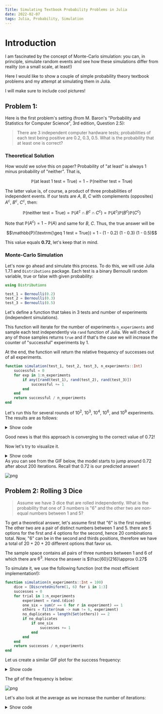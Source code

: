 ```yaml
---
Title: Simulating Textbook Probability Problems in Julia
date: 2022-02-07
tags: Julia, Probability, Simulation
---
```


# Introduction

I am fascinated by the concept of Monte-Carlo simulation: you can, in principle, simulate random events and see how these simulations differ from reality (on a small scale, at least!)

Here I would like to show a couple of simple probability theory textbook problems and my attempt at simulating them in Julia.

I will make sure to include cool pictures!

## Problem 1:

Here is the first problem's setting (from M. Baron's "Porbability and Statistics for Computer Science", 3rd edition, Question 2.5):

>  There are 3 independent computer hardware tests; probabilities of each test being positive are 0.2, 0.3, 0.5. What is the probability that at least one is correct?

### Theoretical Solution

How would we solve this on paper? Probability of "at least" is always 1 minus probability of "neither". That is, 

$$\mathbb{P}(\textrm{at least 1 test = True}) = 1 - \mathbb{P}(\textrm{neither test = True})$$

The latter value is, of course, a product of three probabilities of independent events. If our tests are $A,~B,~C$ with complements (opposites) $A^c,~B^c,~C^c$, then: 

$$\mathbb{P}(\textrm{neither test = True}) = \mathbb{P}(A^c\cap B^c \cap C^c)=\mathbb{P}(A^c)\mathbb{P}(B^c)\mathbb{P}(C^c)$$

Note that $\mathbb{P}(A^c) = 1 - \mathbb{P}(A)$ and same for $B,~C$. Thus, the true answer will be 

$$\mathbb{P}(\textrm{\geq 1 test = True}) = 1 - (1 - 0.2)  (1 - 0.3)  (1 - 0.5)$$

This value equals **0.72**, let's keep that in mind.

### Monte-Carlo Simulation

Let's now go ahead and simulate this process. To do this, we will use Julia 1.7.1 and `Distributions` package. Each test is a binary Bernoulli random variable, true or false with given probability:

```julia
using Distributions

test_1 = Bernoulli(0.2)
test_2 = Bernoulli(0.3)
test_3 = Bernoulli(0.5)
```

Let's define a function that takes in 3 tests and number of experiments (independent simulations).

This function will iterate for the number of experiments `n_experiments` and sample each test independently via `rand` function of Julia. We will check if any of those samples returns `true` and if that's the case we will increase the counter of "successful" experiments by 1.

At the end, the function will return the relative frequency of successes out of all experiments.
```julia
function simulation(test_1, test_2, test_3, n_experiments::Int)
    successful = 0
    for exp in 1:n_experiments
        if any([rand(test_1), rand(test_2), rand(test_3)])
            successful += 1
        end
    end
    return successful / n_experiments
end
```

Let's run this for several rounds of $10^2$, $10^3$, $10^4$, $10^6$, and $10^9$ experiments. The results are as follows:

<details><summary>Show code</summary>
<p>
```julia
julia> rounds = [100, 1000, 10^4, 10^6, 10^9]
julia> results = [simulation(test_1, test_2, test_3, r) for r ∈ rounds]
5-element Vector{Float64}:
 0.69
 0.734
 0.7218
 0.720412
 0.719976697
```
</p>
</details>

Good news is that this approach is converging to the correct value of 0.72!

Now let's try to visualize it.

<details><summary>Show code</summary>
<p>
```julia
to_plot = [simulation(test_1, test_2, test_3, r) for r ∈ 1:10000]
@gif for i ∈ 1:10000
plot(to_plot[1:i])
end
```
</p>
</details>
As you can see from the GIF below, the model starts to jump around 0.72 after about 200 iterations. Recall that 0.72 is our predicted answer!

![png]({static}/images/2022-02-08-julia-probability/monte-carlo-3-tests.gif)


## Problem 2: Rolling 3 Dice

> Assume we have 3 dice that are rolled independently. What is the probability that one of 3 numbers is "6" and the other two are non-equal numbers between 1 and 5?

To get a theoretical answer, let's assume first that "6" is the first number. The other two are a pair of distinct numbers between 1 and 5. there are 5 options for the first and 4 options for the second, hence 20 combinations total. Now, "6" can be in the second and thirds positions, therefore we have a total of 20 + 20 + 20 different options that favor us.

The sample space contains all pairs of three numbers between 1 and 6 of which there are $6^3$. Hence the answer is $\frac{60}{216}\approx 0.27$

To simulate it, we use the following function (not the most efficient implementation!):

```julia
function simulation(n_experiments::Int = 100)
    dice = [DiscreteUniform(1, 6) for i in 1:3]
    successes = 0
    for trial in 1:n_experiments
        experiment = rand.(dice)
        one_six = sum(r == 6 for r in experiment) == 1
        others = filter(num -> num != 6, experiment)
        no_duplicates = length(Set(others)) == 2
        if no_duplicates
            if one_six
                successes += 1
            end
        end
    end
    return successes / n_experiments
end
```

Let us create a similar GIF plot for the success frequency:
<details><summary>Show code</summary>
<p>
```julia
results = simulation.(1:25:50000)
@gif for i ∈ 1:length(results)
plot(results[1:i])
end
```
</p>
</details>

The gif of the frequency is below:

![png]({static}/images/2022-02-08-julia-probability/monte-carlo-3-dice.gif)


Let's also look at the average as we increase the number of iterations:

<details><summary>Show code</summary>
<p>
```julia
means = [mean(results[1:i]) for i ∈ 2:length(results)]
stddevs = [std(results[1:i]) for i ∈ 2:length(results)]

@gif for i ∈ 1:length(results)-1
       plot(means[1:i], label = "Mean", color=:blue)
       plot!(stddevs[1:i], label="Standard deviation", color=:red)
end
```
</p>
</details>

![png]({static}/images/2022-02-08-julia-probability/means-stddevs.gif)

We see that those are immediately converging. The mean is around 0.277, which is our true value.